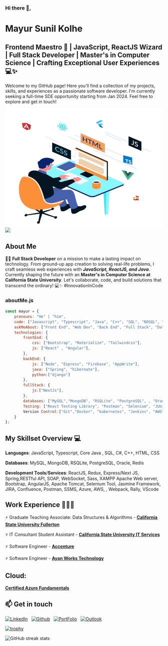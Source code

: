 ### Hi there 👋,

# Mayur Sunil Kolhe

## Frontend Maestro 🚀 | JavaScript, ReactJS Wizard | Full Stack Developer | Master's in Computer Science | Crafting Exceptional User Experiences 💻✨

Welcome to my GitHub page! Here you'll find a collection of my projects, skills, and experiences as a passionate software developer. I'm currently seeking a full-time SDE opportunity starting from Jan 2024. Feel free to explore and get in touch!

<img align="right" alt="GIF" src="https://github.com/MayurKolhe/MayurKolhe/blob/main/Devloper.gif" width="500" height="380" />

![](https://komarev.com/ghpvc/?username=mayurkolhe&color=green)

## About Me
👨‍💻 **Full Stack Developer** on a mission to make a lasting impact on technology. From ground-up app creation to solving real-life problems, I craft seamless web experiences with ***JavaScript, ReactJS, and Java***. Currently shaping the future with an **Master's in Computer Science at California State University**. Let's collaborate, code, and build solutions that transcend the ordinary! 💻✨ #InnovationInCode


### aboutMe.js

```javascript
const mayur = {
    pronouns: "He" | "him",
    code: ["Javascript", "Typescript", "Java", "C++", "SQL", "NOSQL", "HTML", "CSS",]
    askMeAbout: ["Front End", "Web Dev", "Back End", "Full Stack", "Data analytics", "Tech", "Tea" "coffee"],
    technologies: {
        frontEnd: {
            css: ["Bootstrap", "Materialize", "Tailwindcss"],
            js: ["React" , "Angular"],
        },
        backEnd: {
            js: ["Node", "Express", "Firebase", "AppWrite"],
            java: ["Spring", "hibernate"],
            python:["django"]
        },
        fullStack: {
            js:["NextJs"],
        },
        databases: ["MySQL","MongoDB", "RSQLite", "PostgreSQL", , "Oracle"],
        Testing: ["React Testing Library", "Postman", "Selenium", "JUnit", "RFT", "RPA", "Calisto", "Cypress", "Cucumber", "Karate"],
        Version Control:["Git","Docker", "kubernetes", "Jenkins", "AWS", "Azure" ],
    }
};
```

## My Skillset Overview 💻

𝐋𝐚𝐧𝐠𝐮𝐚𝐠𝐞𝐬: JavaScript, Typescript, Core Java , SQL, C#, C++, HTML, CSS

𝐃𝐚𝐭𝐚𝐛𝐚𝐬𝐞𝐬: MySQL, MongoDB, RSQLite, PostgreSQL, Oracle, Redis

𝐃𝐞𝐯𝐞𝐥𝐨𝐩𝐦𝐞𝐧𝐭 𝐓𝐨𝐨𝐥𝐬/𝐒𝐞𝐫𝐯𝐢𝐜𝐞𝐬: ReactJS, Redux, Express/Next JS, Spring,RESTful API, SOAP, WebSocket, Sass, XAMPP Apache Web server, Bootstrap, AngularJS, Apache Tomcat, Selenium Tool, Jasmine Framework, JIRA, Confluence, Postman, SSMS, Azure, AWS, , Webpack, Rally, VScode

## Work Experience 🧑🏻‍💻
⚡️ Graduate Teaching Associate: Data Structures & Algorithms - [**California State University Fullerton**](https://www.fullerton.edu/)

⚡️ IT Consultant Student Assistant - [**California State University IT Services**](https://www.fullerton.edu/)

⚡️ Software Engineer - [**Accenture**](https://www.accenture.com/us-en)

⚡️ Software Engineer - [**Ayan Works Technology**](https://www.ayanworks.com/)

## Cloud:
[**Certified Azure Fundamentals**](https://drive.google.com/file/d/1mrg4sClpRa8DiOEv6jiEA7yDJpruZfTE/view?usp=sharing)

## 📫 Get in touch

<a href="https://www.linkedin.com/in/mayur-kolhe"><img alt="LinkedIn" src="https://img.shields.io/badge/linkedin%20-%230077B5.svg?&style=flat&logo=linkedin&logoColor=white"/></a> &nbsp;
<a href="https://github.com/MayurKolhe"><img alt="Github" src="https://img.shields.io/badge/GitHub-%23121011.svg?&style=flat&logo=GitHub&logoColor=white&color=FF9933"/></a> &nbsp;
<a href="https://www.mayurwebdev.com/"><img alt="PortFolio" src="https://img.shields.io/badge/Portfolio-%23000000.svg?&style=flat&logoColor=white&color=234CAF50"/></a> &nbsp;
<a href="mailto:mayurkolhe1995@csu.fullerton.edu"><img alt="Outlook" src="https://img.shields.io/badge/Outlook-0074CC?style=flat&logo=gmail&logoColor=white" /></a> &nbsp;




[![trophy](https://github-profile-trophy.vercel.app/?username=MayurKolhe)](https://github.com/ryo-ma/github-profile-trophy)


![GitHub streak stats](https://streak-stats.demolab.com/?user=MayurKolhe)  

